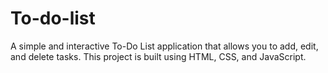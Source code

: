 # To-do-list

A simple and interactive To-Do List application that allows you to add, edit, and delete tasks. This project is built using HTML, CSS, and JavaScript.
